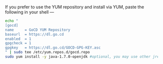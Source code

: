 If you prefer to use the YUM repository and install via YUM, paste the following in your shell —

```bash
echo "
[gocd]
name     = GoCD YUM Repository
baseurl  = https://dl.go.cd
enabled  = 1
gpgcheck = 1
gpgkey   = https://dl.go.cd/GOCD-GPG-KEY.asc
" | sudo tee /etc/yum.repos.d/gocd.repo
sudo yum install -y java-1.7.0-openjdk #optional, you may use other jre/jdk if you prefer'
```

